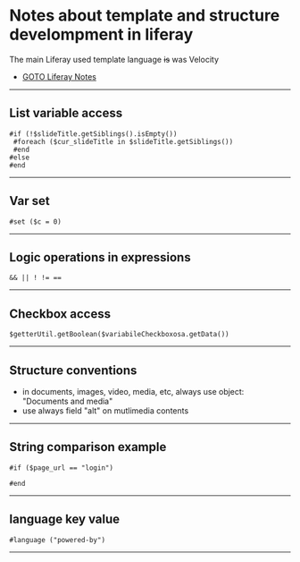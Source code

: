 # Notes about template and structure develompment in liferay

The main Liferay used template language ~~is~~ was Velocity
+ [GOTO Liferay Notes](liferay.md)

---

## List variable access
```
#if (!$slideTitle.getSiblings().isEmpty())
 #foreach ($cur_slideTitle in $slideTitle.getSiblings())
 #end
#else
#end
```

---

## Var set
```
#set ($c = 0)
```

---

## Logic operations in expressions
```
&& || ! != ==
```

---

## Checkbox access
```
$getterUtil.getBoolean($variabileCheckboxosa.getData())
```

---

## Structure conventions
+ in documents, images, video, media, etc, always use object: "Documents and media"
+ use always field "alt" on mutlimedia contents

---

## String comparison example

```velocity
#if ($page_url == "login")

#end
```

---

## language key value

```velocity
#language ("powered-by")
```

---

